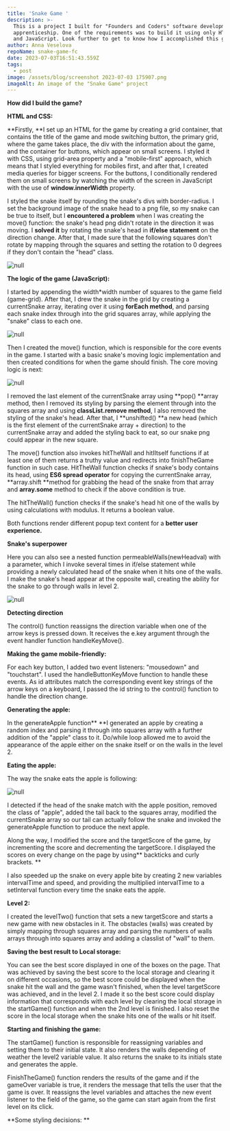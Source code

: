 ```yaml
---
title: 'Snake Game '
description: >-
  This is a project I built for "Founders and Coders" software development
  apprenticeship. One of the requirements was to build it using only HTML, CSS
  and JavaScript. Look further to get to know how I accomplished this goal.
author: Anna Veselova
repoName: snake-game-fc
date: 2023-07-03T16:51:43.559Z
tags:
  - post
image: /assets/blog/screenshot 2023-07-03 175907.png
imageAlt: An image of the "Snake Game" project
---
```

**How did I build the game?**

**HTML and CSS:**

**Firstly, **I set up an HTML for the game by creating a grid container, that contains the title of the game and mode switching button, the primary grid, where the game takes place, the div with the information about the game, and the container for buttons, which appear on small screens. I styled it with CSS, using grid-area property and a "mobile-first" approach, which means that I styled everything for mobiles first, and after that, I created media queries for bigger screens. For the buttons, I conditionally rendered them on small screens by watching the width of the screen in JavaScript with the use of **window.innerWidth** property.

I styled the snake itself by rounding the snake's divs with border-radius. I set the background image of the snake head to a png file, so my snake can be true to itself, but I **encountered a problem** when I was creating the move() function: the snake's head png didn't rotate in the direction it was moving. I **solved it** by rotating the snake's head in **if/else statement** on the direction change. After that, I made sure that the following squares don't rotate by mapping through the squares and setting the rotation to 0 degrees if they don't contain the "head" class. 

![null](/assets/blog/snake-direction.png)

**The logic of the game (JavaScript):**

I started by appending the width*width number of squares to the game field (game-grid). After that, I drew the snake in the grid by creating a currentSnake array, iterating over it using **forEach method**, and parsing each snake index through into the grid squares array, while applying the "snake" class to each one.  

![null](/assets/blog/draw-snake.png)

Then I created the move() function, which is responsible for the core events in the game. I started with a basic snake's moving logic implementation and then created conditions for when the game should finish. The core moving logic is next:

![null](/assets/blog/snake-move.png)

I removed the last element of the currentSnake array using **pop() **array method, then I removed its styling by parsing the element through into the squares array and using **classList.remove method**, I also removed the styling of the snake's head. After that, I **unshifted() **a new head (which is the first element of the currentSnake array + direction) to the currentSnake array and added the styling back to eat, so our snake png could appear in the new square.

The move() function also invokes hitTheWall and hitIItself functions if at least one of them returns a truthy value and redirects into finishTheGame function in such case. HitTheWall function checks if snake's body contains its head, using **ES6 spread operator** for copying the currentSnake array, **array.shift **method for grabbing the head of the snake from that array and **array.some** method to check if the above condition is true.  

The hitTheWall() function checks if the snake's head hit one of the walls by using calculations with modulus. It returns a boolean value. 

Both functions render different popup text content for a **better user experience.**

**Snake's superpower**

Here you can also see a nested function permeableWalls(newHeadval) with a parameter, which I invoke several times in if/else statement while providing a newly calculated head of the snake when it hits one of the walls. I make the snake's head appear at the opposite wall, creating the ability for the snake to go through walls in level 2.

![null](/assets/blog/go-through-walls.png)

**Detecting direction**

The control() function reassigns the direction variable when one of the arrow keys is pressed down. It receives the e.key argument through the event handler function handleKeyMove(). 

**Making the game mobile-friendly:**

For each key button, I added two event listeners: "mousedown" and "touchstart". I used the handleButtonKeyMove function to handle these events. As id attributes match the corresponding event key strings of the arrow keys on a keyboard, I passed the id string to the control() function to handle the direction change.

**Generating the apple:**

In the generateApple function\*\* \*\*I generated an apple by creating a random index and parsing it through into squares array with a further addition of the "apple" class to it. Do/while loop allowed me to avoid the appearance of the apple either on the snake itself or on the walls in the level 2. 

**Eating the apple:**

The way the snake eats the apple is following:

![null](/assets/blog/snake-eats-apple.png)

I detected if the head of the snake match with the apple position, removed the class of "apple", added the tail back to the squares array, modified the currentSnake array so our tail can actually follow the snake and invoked the generateApple function to produce the next apple. 

Along the way, I modified the score and the targetScore of the game, by incrementing the score and decrementing the targetScore. I displayed the scores on every change on the page by using** backticks and curly brackets. **

I also speeded up the snake on every apple bite by creating 2 new variables  intervalTime  and speed, and providing the multiplied intervalTime to a setInterval function every time the snake eats the apple. 

**Level 2:**

I created the levelTwo() function that sets a new targetScore and starts a new game with new obstacles in it. The obstacles (walls) was created by simply mapping through squares array and parsing the numbers of walls arrays through into squares array and adding a classlist of "wall" to them. 

**Saving the best result to Local storage:**

You can see the best score displayed in one of the boxes on the page. That was achieved by saving the best score to the local storage and clearing it on different occasions, so the best score could be displayed when the snake hit the wall and the game wasn't finished, when the level targetScore was achieved, and in the level 2. I made it so the best score could display information that corresponds with each level by clearing the local storage in the startGame() function and when the 2nd level is finished. I also reset the score in the local storage when the snake hits one of the walls or hit itself.



**Starting and finishing the game:**

The startGame() function is responsible for reassigning variables and setting them to their initial state. It also renders the walls depending of weather the level2 variable value. It also returns the snake to its initials state and generates the apple. 

FinishTheGame() function renders the results of the game and if the gameOver variable is true, it renders the message that tells the user that the game is over. It reassigns the level variables and attaches the new event listener to the field of the game, so the game can start again from the first level on its click. 



**Some styling decisions: **
